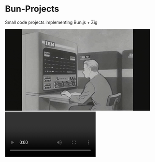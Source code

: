 # Bun-Projects
Small code projects implementing Bun.js + Zig

<img src="vintageCoder.gif"/>
<video src="BunJs.mp4"></video>
